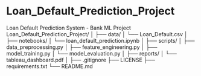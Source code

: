 # Loan_Default_Prediction_Project
Loan Default Prediction System - Bank ML Project
Loan_Default_Prediction_Project/
│
├── data/
│   └── Loan_Default.csv
│
├── notebooks/
│   └── loan_default_prediction.ipynb
│
├── scripts/
│   ├── data_preprocessing.py
│   ├── feature_engineering.py
│   ├── model_training.py
│   └── model_evaluation.py
│
├── reports/
│   └── tableau_dashboard.pdf
│
├── .gitignore
├── LICENSE
├── requirements.txt
└── README.md
